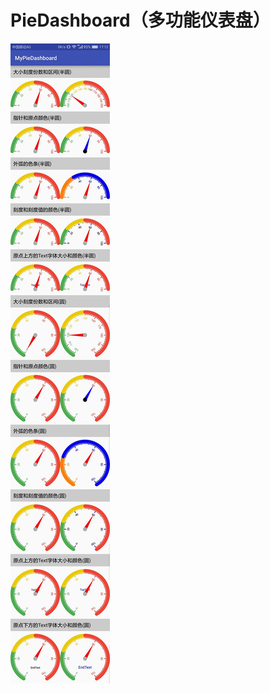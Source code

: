 # PieDashboard（多功能仪表盘）
![Image text](https://github.com/AndroidCloud/PieDashboard/blob/master/DemoImg/417341552863794314.jpg)
